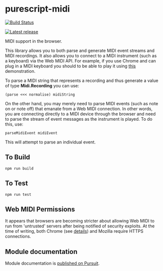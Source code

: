 purescript-midi
===============

[![Build Status](https://github.com/newlandsvalley/purescript-midi/workflows/CI/badge.svg)](https://github.com/newlandsvalley/purescript-midi/actions)

[![Latest release](http://img.shields.io/github/release/newlandsvalley/purescript-midi.svg)](https://github.com/newlandsvalley/purescript-midi/releases)

MIDI support in the browser.

This library allows you to both parse and generate MIDI event streams and MIDI recordings. It also allows you to connect to a MIDI instrument (such as a keyboard) via the Web MIDI API. For example, if you use Chrome and can plug in a MIDI keyboard you should to be able to play it using [this](http://www.tradtunedb.org.uk:8601/) demonstration.

To parse a MIDI string that represents a recording and thus generate a value of type __Midi.Recording__ you can use:

    (parse <<< normalise) midiString

On the other hand, you may merely need to parse MIDI events (such as note on or note off) that emanate from a Web MIDI connection. In other words, you are connecting directly to a MIDI device through the browser and need to parse the stream of event messages as the instrument is played.  To do this, use:

    parseMidiEvent midiEvent

This will attempt to parse an individual event.    

## To Build

    npm run build 

## To Test

    npm run test

## Web MIDI Permissions
It appears that browsers are becoming stricter about allowing Web MIDI to run from 'untrusted' servers after being notified of security exploits.  At the time of writing, both Chrome (see [details](https://www.chromestatus.com/feature/5138066234671104)) and Mozilla require HTTPS connections. 

## Module documentation

Module documentation is [published on Pursuit](http://pursuit.purescript.org/packages/purescript-midi).
